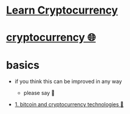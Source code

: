 # [Learn Cryptocurrency](https://my.mindnode.com/7TUvLNzE4aUwzNqXurPdcyenQR5sYx9XsJjYcQcZ)

# [cryptocurrency 🌐](http://www.wikiwand.com/en/Cryptocurrency)


# basics

- if you think this can be improved in any way  
	- please say 💙


- [1. bitcoin and cryptocurrency technologies 📝](https://www.coursera.org/learn/cryptocurrency)

